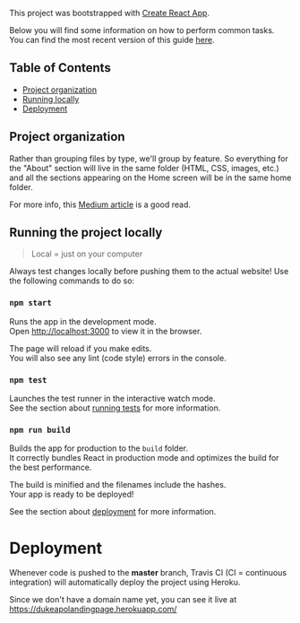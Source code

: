 This project was bootstrapped with [Create React App](https://github.com/facebookincubator/create-react-app).

Below you will find some information on how to perform common tasks.<br>
You can find the most recent version of this guide [here](https://github.com/facebookincubator/create-react-app/blob/master/packages/react-scripts/template/README.md).

## Table of Contents
- [Project organization](#project-organization)
- [Running locally](#running-the-project-locally)
- [Deployment](#deployment)

## Project organization

Rather than grouping files by type, we'll group by feature. So everything for the "About" section will live in the same folder (HTML, CSS, images, etc.) and all the sections appearing on the Home screen will be in the same home folder.

For more info, this [Medium article](https://medium.com/@alexmngn/how-to-better-organize-your-react-applications-2fd3ea1920f1) is a good read.

## Running the project locally

> Local = just on your computer

Always test changes locally before pushing them to the actual website! Use the following commands to do so:

### `npm start`

Runs the app in the development mode.<br>
Open [http://localhost:3000](http://localhost:3000) to view it in the browser.

The page will reload if you make edits.<br>
You will also see any lint (code style) errors in the console.

### `npm test`

Launches the test runner in the interactive watch mode.<br>
See the section about [running tests](#running-tests) for more information.

### `npm run build`

Builds the app for production to the `build` folder.<br>
It correctly bundles React in production mode and optimizes the build for the best performance.

The build is minified and the filenames include the hashes.<br>
Your app is ready to be deployed!

See the section about [deployment](#deployment) for more information.

# Deployment

Whenever code is pushed to the **master** branch, Travis CI (CI = continuous integration) will automatically deploy the project using Heroku.

Since we don't have a domain name yet, you can see it live at https://dukeapolandingpage.herokuapp.com/
